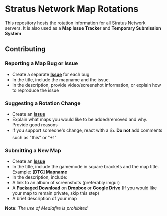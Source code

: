# Stratus Network Map Rotations

This repository hosts the rotation information for all Stratus Network servers. It is also used as a **Map Issue Tracker** and **Temporary Submission System**

## Contributing
### Reporting a Map Bug or Issue
- Create a separate **[Issue](https://github.com/StratusNetwork/Map-Rotations/issues)** for each bug
- In the title, include the mapname and the issue.
- In the description, provide video/screenshot information, or explain how to reproduce the issue

### Suggesting a Rotation Change
- Create an **[Issue](https://github.com/StratusNetwork/Map-Rotations/issues)**
- Explain what maps you would like to be added/removed and why. Provide good reasons
- If you support someone's change, react with a 👍. **Do not** add comments such as "this" or "+1"

### Submitting a New Map
- Create an **[Issue](https://github.com/StratusNetwork/Map-Rotations/issues)**
- In the title, include the gamemode in square brackets and the map title. Example: **[DTC] Mapname**
- In the description, include:
 - A link to an album of screenshots (preferably imgur)
 - A **[Packaged Download](http://docs.oc.tc/guides/packaging/cleaning_files)** on **Dropbox** or **Google Drive** (If you would like your map to remain private, skip this step)
- A brief description of your map

**Note:** *The use of Mediafire is prohibited*

